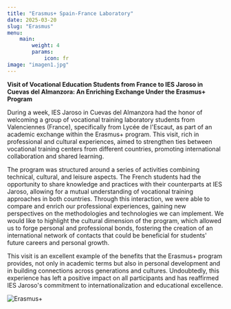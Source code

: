 ```yaml
---
title: "Erasmus+ Spain-France Laboratory"
date: 2025-03-20
slug: "Erasmus"
menu:
    main:
        weight: 4
        params: 
            icon: fr
image: "imagen1.jpg"
---
```


**Visit of Vocational Education Students from France to IES Jaroso in Cuevas del Almanzora: An Enriching Exchange Under the Erasmus+ Program** 

During a week, IES Jaroso in Cuevas del Almanzora had the honor of welcoming a group of vocational training laboratory students from Valenciennes (France), specifically from Lycée de l'Escaut, as part of an academic exchange within the Erasmus+ program. This visit, rich in professional and cultural experiences, aimed to strengthen ties between vocational training centers from different countries, promoting international collaboration and shared learning.  

The program was structured around a series of activities combining technical, cultural, and leisure aspects. The French students had the opportunity to share knowledge and practices with their counterparts at IES Jaroso, allowing for a mutual understanding of vocational training approaches in both countries. Through this interaction, we were able to compare and enrich our professional experiences, gaining new perspectives on the methodologies and technologies we can implement. We would like to highlight the cultural dimension of the program, which allowed us to forge personal and professional bonds, fostering the creation of an international network of contacts that could be beneficial for students' future careers and personal growth.  

This visit is an excellent example of the benefits that the Erasmus+ program provides, not only in academic terms but also in personal development and in building connections across generations and cultures. Undoubtedly, this experience has left a positive impact on all participants and has reaffirmed IES Jaroso's commitment to internationalization and educational excellence.  


![Erasmus+](/img/erasmus/erasmus.png)



